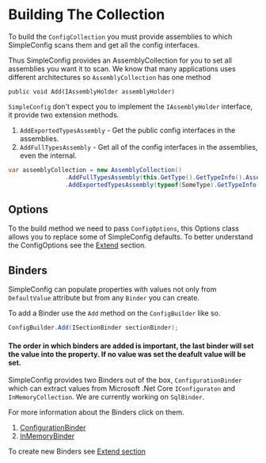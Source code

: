 # Building The Collection
To build the `ConfigCollection` you must provide assemblies to which SimpleConfig scans them and get all the config interfaces.

Thus SimpleConfig provides an AssemblyCollection for you to set all assemblies you want it to scan.
We know that many applications uses different architectures so `AssemblyCollection` has one method

`public void Add(IAssemblyHolder assemblyHolder)`

`SimpleConfig` don't expect you to implement the `IAssemblyHolder` interface, it provide two extension methods.

1. `AddExportedTypesAssembly` - Get the public config interfaces in the assemblies.
2. `AddFullTypesAssembly` - Get all of the config interfaces in the assemblies, even the internal.


````C#
var assemblyCollection = new AssemblyCollection()
				.AddFullTypesAssembly(this.GetType().GetTypeInfo().Assembly)
				.AddExportedTypesAssembly(typeof(SomeType).GetTypeInfo().Assembly);
````

## Options

To the build method we need to pass `ConfigOptions`, this Options class allows you to replace some of SimpleConfig defaults. To better understand the ConfigOptions see the [Extend]() section.

## Binders
SimpleConfig can populate properties with values not only from `DefaultValue` attribute but from any `Binder` you can create.

To add a Binder use the `Add` method on the `ConfigBuilder` like so.
````C#
ConfigBuilder.Add(ISectionBinder sectionBinder);
````

#### The order in which binders are added is important, the last binder will set the value into the property. If no value was set the deafult value will be set.

SimpleConfig provides two Binders out of the box, `ConfigurationBinder` which can extract values from Microsoft .Net Core `IConfiguraton` and `InMemoryCollection`. We are currently working on `SqlBinder`.

For more information about the Binders click on them.
1. [ConfigurationBinder]()
2. [InMemoryBinder]()

To create new Binders see [Extend section]()
